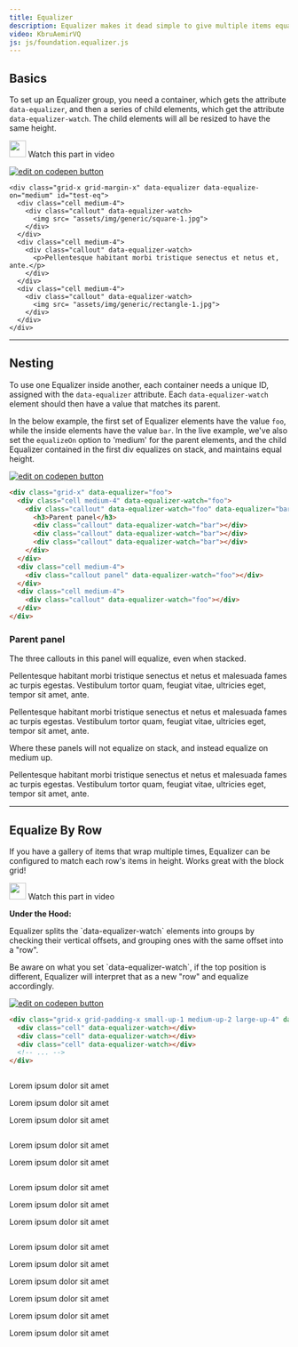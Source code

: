 ```yaml
---
title: Equalizer
description: Equalizer makes it dead simple to give multiple items equal height.
video: KbruAemirVQ
js: js/foundation.equalizer.js
---
```


## Basics

To set up an Equalizer group, you need a container, which gets the attribute `data-equalizer`, and then a series of child elements, which get the attribute `data-equalizer-watch`. The child elements will all be resized to have the same height.

<p>
  <a class="" data-open-video="0:47"><img src="{{root}}assets/img/icons/watch-video-icon.svg" class="video-icon" height="30" width="30" alt=""> Watch this part in video</a>
</p>

<div class="docs-codepen-container">
  <a class="codepen-logo-link" href="https://codepen.io/colin-marshall/pen/BryEYL?editors=1000" target="_blank"><img src="{{root}}assets/img/logos/edit-in-browser.svg" class="" height="" width="" alt="edit on codepen button"></a>
</div>

```html_example
<div class="grid-x grid-margin-x" data-equalizer data-equalize-on="medium" id="test-eq">
  <div class="cell medium-4">
    <div class="callout" data-equalizer-watch>
      <img src= "assets/img/generic/square-1.jpg">
    </div>
  </div>
  <div class="cell medium-4">
    <div class="callout" data-equalizer-watch>
      <p>Pellentesque habitant morbi tristique senectus et netus et, ante.</p>
    </div>
  </div>
  <div class="cell medium-4">
    <div class="callout" data-equalizer-watch>
      <img src= "assets/img/generic/rectangle-1.jpg">
    </div>
  </div>
</div>
```

---

## Nesting

To use one Equalizer inside another, each container needs a unique ID, assigned with the `data-equalizer` attribute. Each `data-equalizer-watch` element should then have a value that matches its parent.

In the below example, the first set of Equalizer elements have the value `foo`, while the inside elements have the value `bar`. In the live example, we've also set the `equalizeOn` option to 'medium' for the parent elements, and the child Equalizer contained in the first div equalizes on stack, and maintains equal height.

<div class="docs-codepen-container">
  <a class="codepen-logo-link" href="https://codepen.io/colin-marshall/pen/oqgOoR?editors=1000" target="_blank"><img src="{{root}}assets/img/logos/edit-in-browser.svg" class="" height="" width="" alt="edit on codepen button"></a>
</div>

```html
<div class="grid-x" data-equalizer="foo">
  <div class="cell medium-4" data-equalizer-watch="foo">
    <div class="callout" data-equalizer-watch="foo" data-equalizer="bar">
      <h3>Parent panel</h3>
      <div class="callout" data-equalizer-watch="bar"></div>
      <div class="callout" data-equalizer-watch="bar"></div>
      <div class="callout" data-equalizer-watch="bar"></div>
    </div>
  </div>
  <div class="cell medium-4">
    <div class="callout panel" data-equalizer-watch="foo"></div>
  </div>
  <div class="cell medium-4">
    <div class="callout" data-equalizer-watch="foo"></div>
  </div>
</div>
```

<div class="grid-x grid-margin-x"  data-equalize-on="medium" data-equalizer="foo">
  <div class="cell medium-4" >
    <div class="callout" data-equalizer-watch="foo" data-equalizer="bar" data-equalize-on-stack="true">
      <h3>Parent panel</h3>
      <div class="callout" data-equalizer-watch="bar">
        <p>The three callouts in this panel will equalize, even when stacked.</p>
      </div>
      <div class="callout" data-equalizer-watch="bar">
        <p>Pellentesque habitant morbi tristique senectus et netus et malesuada fames ac turpis egestas. Vestibulum tortor quam, feugiat vitae, ultricies eget, tempor sit amet, ante.</p>
      </div>
      <div class="callout" data-equalizer-watch="bar">
        <p>Pellentesque habitant morbi tristique senectus et netus et malesuada fames ac turpis egestas. Vestibulum tortor quam, feugiat vitae, ultricies eget, tempor sit amet, ante.</p>
      </div>
    </div>
  </div>
  <div class="cell medium-4">
    <div class="callout panel" data-equalizer-watch="foo">
      <p>Where these panels will not equalize on stack, and instead equalize on medium up.</p>
    </div>
  </div>
  <div class="cell medium-4">
    <div class="callout" data-equalizer-watch="foo">
      <p>Pellentesque habitant morbi tristique senectus et netus et malesuada fames ac turpis egestas. Vestibulum tortor quam, feugiat vitae, ultricies eget, tempor sit amet, ante.</p>
    </div>
  </div>
</div>

---

## Equalize By Row

If you have a gallery of items that wrap multiple times, Equalizer can be configured to match each row's items in height. Works great with the block grid!

<a class="" data-open-video="4:24"><img src="{{root}}assets/img/icons/watch-video-icon.svg" class="video-icon" height="30" width="30" alt=""> Watch this part in video</a>

<div class="callout primary">
  <p><strong>Under the Hood:</strong></p>
  <p>Equalizer splits the `data-equalizer-watch` elements into groups by checking their vertical offsets, and grouping ones with the same offset into a "row".</p>
  <p>Be aware on what you set `data-equalizer-watch`, if the top position is different, Equalizer will interpret that as a new "row" and equalize accordingly.</p>
</div>

<div class="docs-codepen-container">
  <a class="codepen-logo-link" href="https://codepen.io/colin-marshall/pen/MVYRBG?editors=1000" target="_blank"><img src="{{root}}assets/img/logos/edit-in-browser.svg" class="" height="" width="" alt="edit on codepen button"></a>
</div>

```html
<div class="grid-x grid-padding-x small-up-1 medium-up-2 large-up-4" data-equalizer data-equalize-by-row="true">
  <div class="cell" data-equalizer-watch></div>
  <div class="cell" data-equalizer-watch></div>
  <div class="cell" data-equalizer-watch></div>
  <!-- ... -->
</div>
```

<div class="grid-x grid-padding-x small-up-1 medium-up-2 large-up-4" data-equalizer data-equalize-by-row="true">
  <div class="cell">
    <div class="callout" data-equalizer-watch>
      <img src="https://placehold.it/180x200" class="thumbnail" alt="">
      <p>Lorem ipsum dolor sit amet<p>
    </div>
  </div>
  <div class="cell">
    <div class="callout" data-equalizer-watch>
      <p>Lorem ipsum dolor sit amet<p>
    </div>
  </div>
  <div class="cell">
    <div class="callout" data-equalizer-watch>
      <p>Lorem ipsum dolor sit amet<p>
    </div>
  </div>
  <div class="cell">
    <div class="callout" data-equalizer-watch>
      <img src="https://placehold.it/180x180" class="thumbnail" alt="">
    </div>
  </div>
  <div class="cell">
    <div class="callout" data-equalizer-watch>
      <p>Lorem ipsum dolor sit amet<p>
    </div>
  </div>
  <div class="cell">
    <div class="callout" data-equalizer-watch>
      <p>Lorem ipsum dolor sit amet<p>
    </div>
  </div>
  <div class="cell">
    <div class="callout" data-equalizer-watch>
      <img src="https://placehold.it/180x400" class="thumbnail" alt="">
    </div>
  </div>
  <div class="cell">
    <div class="callout" data-equalizer-watch>
      <img src="https://placehold.it/180x200" class="thumbnail" alt="">
      <p>Lorem ipsum dolor sit amet<p>
    </div>
  </div>
  <div class="cell">
    <div class="callout" data-equalizer-watch>
      <p>Lorem ipsum dolor sit amet<p>
    </div>
  </div>
  <div class="cell">
    <div class="callout" data-equalizer-watch>
      <p>Lorem ipsum dolor sit amet<p>
    </div>
  </div>
  <div class="cell">
    <div class="callout" data-equalizer-watch>
      <img src="https://placehold.it/180x180" class="thumbnail" alt="">
    </div>
  </div>
  <div class="cell">
    <div class="callout" data-equalizer-watch>
      <p>Lorem ipsum dolor sit amet<p>
    </div>
  </div>
  <div class="cell">
    <div class="callout" data-equalizer-watch>
      <p>Lorem ipsum dolor sit amet<p>
    </div>
  </div>
  <div class="cell">
    <div class="callout" data-equalizer-watch>
      <p>Lorem ipsum dolor sit amet<p>
    </div>
  </div>
  <div class="cell">
    <div class="callout" data-equalizer-watch>
      <p>Lorem ipsum dolor sit amet<p>
    </div>
  </div>
  <div class="cell">
    <div class="callout" data-equalizer-watch>
      <p>Lorem ipsum dolor sit amet<p>
    </div>
  </div>
  <div class="cell">
    <div class="callout" data-equalizer-watch>
      <p>Lorem ipsum dolor sit amet<p>
    </div>
  </div>
  <div class="cell">
    <div class="callout" data-equalizer-watch>
      <img src="https://placehold.it/180x400" class="thumbnail" alt="">
    </div>
  </div>
</div>
